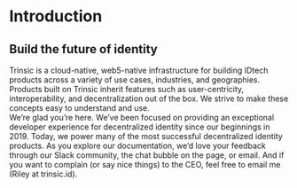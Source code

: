 # Introduction

## Build the future of identity

Trinsic is a cloud-native, web5-native infrastructure for building IDtech products across a variety of use cases, industries, and geographies. Products built on Trinsic inherit features such as user-centricity, interoperability, and decentralization out of the box. We strive to make these concepts easy to understand and use.
<br/>
We’re glad you’re here. We’ve been focused on providing an exceptional developer experience for decentralized identity since our beginnings in 2019. Today, we power many of the most successful decentralized identity products. As you explore our documentation, we’d love your feedback through our Slack community, the chat bubble on the page, or email. And if you want to complain (or say nice things) to the CEO, feel free to email me (Riley at trinsic.id).
